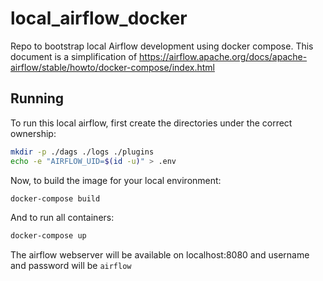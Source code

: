 # local_airflow_docker

Repo to bootstrap local Airflow development using docker compose. This document is a simplification of https://airflow.apache.org/docs/apache-airflow/stable/howto/docker-compose/index.html

## Running

To run this local airflow, first create the directories under the correct ownership:

```bash
mkdir -p ./dags ./logs ./plugins
echo -e "AIRFLOW_UID=$(id -u)" > .env
```

Now, to build the image for your local environment:

```bash
docker-compose build
```

And to run all containers:

```bash
docker-compose up
```

The airflow webserver will be available on localhost:8080 and username and password will be `airflow`
